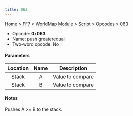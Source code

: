 ```yaml
---
title: 063
---
```


[Home](/Main%20Page.md) > [FF7](/FF7.md) > [WorldMap Module](/FF7/WorldMap%20Module.md) > [Script](/FF7/WorldMap%20Module/Script.md) > [Opcodes](/FF7/WorldMap%20Module/Script/Opcodes.md) > 063

-   Opcode: **0x063**
-   Name: push greaterequal
-   Two-word opcode: No

#### Parameters

| Location | Name |   Description    |
|:--------:|:----:|:----------------:|
|  Stack   |  A   | Value to compare |
|  Stack   |  B   | Value to compare |

#### Notes

Pushes A &gt;= B to the stack.
